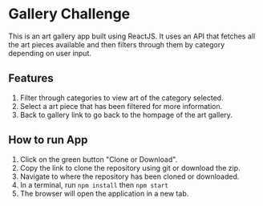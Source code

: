# Gallery Challenge

This is an art gallery app built using ReactJS. It uses an API that fetches all the art pieces available and then filters through them by category depending on user input.

## Features

1.  Filter through categories to view art of the category selected.
2.  Select a art piece that has been filtered for more information.
3.  Back to gallery link to go back to the hompage of the art gallery.

## How to run App

1.  Click on the green button "Clone or Download".
2.  Copy the link to clone the repository using git or download the zip.
3.  Navigate to where the repository has been cloned or downloaded.
4.  In a terminal, run `npm install` then `npm start`
5.  The browser will open the application in a new tab.
